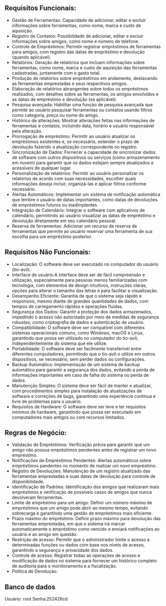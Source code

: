 ## Requisitos Funcionais:

- Gestão de Ferramentas: Capacidade de adicionar, editar e excluir informações sobre ferramentas, como nome, marca e custo de aquisição.
- Registro de Contatos: Possibilidade de adicionar, editar e excluir informações sobre amigos, como nome e número de telefone.
- Controle de Empréstimos: Permitir registrar empréstimos de ferramentas para amigos, com registro das datas de empréstimo e devolução (quando aplicável).
- Relatórios: Geração de relatórios que incluam informações sobre ferramentas, como nome, marca e custo de aquisição das ferramentas cadastradas, juntamente com o gasto 
total.
- Produção de relatórios sobre empréstimos em andamento, destacando as ferramentas emprestadas e seus respectivos amigos.
- Elaboração de relatórios abrangentes sobre todos os empréstimos realizados, com detalhes sobre as ferramentas, os amigos envolvidos e as datas de empréstimo e devolução (se aplicável).
- Pesquisa avançada: Habilitar uma função de pesquisa avançada que permite ao usuário pesquisar ferramentas ou contatos usando filtros como categoria, preço ou nome do amigo.
- Histórico de alterações: Mostrar alterações feitas nas informações de ferramentas e contatos, incluindo data, horário e usuário responsável pela alteração.
- Prorrogação de empréstimo: Permitir ao usuário atualizar os empréstimos existentes e, se necessário, estender o prazo de devolução fazendo a atualização correspondente no registro.
- Sincronização de Dados: Fornecer a capacidade de sincronizar dados de software com outros dispositivos ou serviços (como armazenamento em nuvem) para garantir que os dados estejam sempre atualizados e acessíveis de qualquer lugar.
- Personalização de relatórios: Permitir ao usuário personalizar os relatórios de acordo com suas necessidades, escolher quais informações deseja incluir, organizá-las e aplicar filtros conforme necessário.
- Alertas Automáticos: Implementar um sistema de notificação automática que lembre o usuário de datas importantes, como datas de devoluções de empréstimos futuros ou inadimplentes.
- Integração de Calendário: Integrar o software com aplicativos de calendário, permitindo ao usuário visualizar as datas de empréstimo e devolução diretamente em seu calendário pessoal.
- Reserva de ferramentas: Adicionar um recurso de reserva de ferramentas que permite ao usuário reservar uma ferramenta de sua escolha para um empréstimo posterior.

## Requisitos Não Funcionais:
- Localização: O software deve ser executado no computador do usuário (tio-avô).
- Interface de usuário:A interface deve ser de fácil compreensão e utilização, especialmente para pessoas menos familiarizadas com tecnologia, com elementos de design intuitivos, instruções claras, opções para alterar o tamanho das letras e para facilitar a visualização.
- Desempenho Eficiente: Garantia de que o sistema seja rápido e responsivo, mesmo diante de grandes quantidades de dados, com tempos de carregamento rápidos e operações fluidas.
- Segurança dos Dados: Garantir a proteção dos dados armazenados, impedindo o acesso não autorizado por meio de medidas de segurança robustas, como criptografia de dados e autenticação de usuário.
- Compatibilidade: O software deve ser compatível com diferentes sistemas operacionais comuns, como Windows, macOS e Linux, garantindo que possa ser utilizado no computador do tio-avô, independentemente do sistema que ele utilize.
- Portabilidade: O software deve ser facilmente transferível entre diferentes computadores, permitindo que o tio-avô o utilize em outros dispositivos, se necessário, sem perder dados ou configurações.
- Backup Automático: Implementação de um sistema de backup automático para garantir a segurança dos dados, evitando a perda de informações importantes em caso de falha do sistema ou perda de dados.
- Manutenção Simples: O sistema deve ser fácil de manter e atualizar, com procedimentos simples para instalação de atualizações de software e correções de bugs, garantindo uma experiência contínua e livre de problemas para o usuário.
- Requisitos de Hardware: O software deve ser leve e ter requisitos mínimos de hardware, garantindo que possa ser executado em computadores mais antigos ou com recursos limitados.

## Regras de Negócio:
- Validação de Empréstimos: Verificação prévia para garantir que um amigo não possua empréstimos pendentes antes de registrar um novo empréstimo.
- Notificações de Empréstimos Pendentes: Alertas automáticos sobre empréstimos pendentes no momento de realizar um novo empréstimo.
- Registro de Devoluções: Manutenção de um registro atualizado das ferramentas emprestadas e suas datas de devolução para controle de disponibilidade.
- Identificação de Padrões: Identificação dos amigos que realizaram mais empréstimos e verificação de possíveis casos de amigos que nunca devolveram ferramentas.
- Limite de empréstimo para um amigo: Definir um número máximo de empréstimos que um amigo pode abrir ao mesmo tempo, evitando sobrecarga e garantindo uma gestão de empréstimos mais eficiente.
- Prazo máximo do empréstimo: Definir prazo máximo para devolução das ferramentas emprestadas, em que o sistema irá marcar automaticamente o empréstimo como vencido e enviará notificações ao usuário e ao amigo em questão.
- Restrição de acesso: Permitir que o administrador limite o acesso a determinadas funções ou dados com base nos níveis de acesso, garantindo a segurança e privacidade dos dados.
- Controle de acesso: Registrar todas as operações de acesso e modificação de dados no sistema para fornecer um histórico completo de auditoria para o monitoramento e a fiscalização.
- Política de Devolução:

## Banco de dados
Usuário: root
Senha:252426cd

